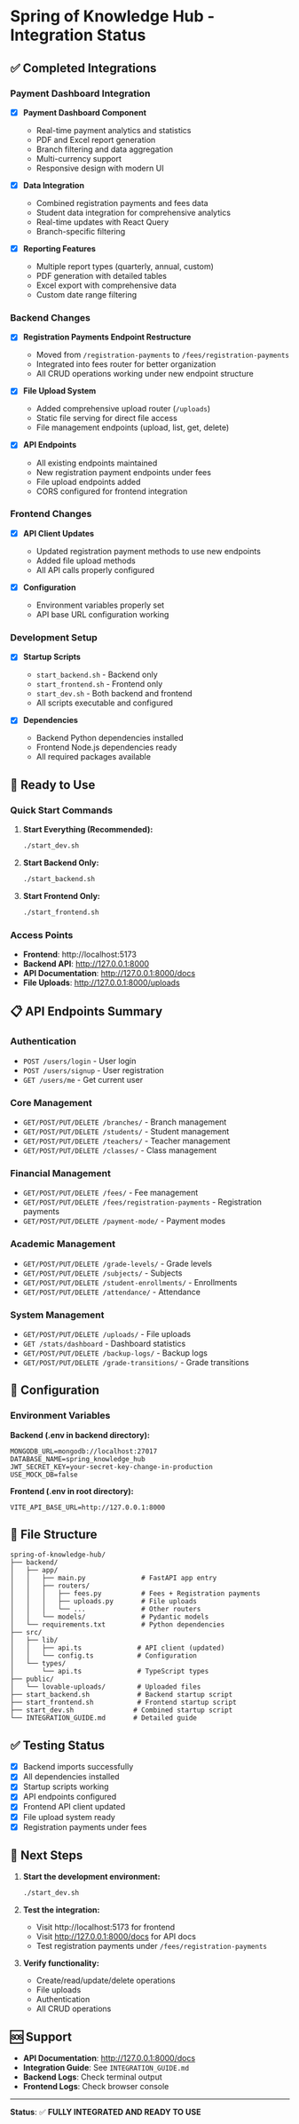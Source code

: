 # Spring of Knowledge Hub - Integration Status

## ✅ Completed Integrations

### Payment Dashboard Integration
- [x] **Payment Dashboard Component**
  - Real-time payment analytics and statistics
  - PDF and Excel report generation
  - Branch filtering and data aggregation
  - Multi-currency support
  - Responsive design with modern UI

- [x] **Data Integration**
  - Combined registration payments and fees data
  - Student data integration for comprehensive analytics
  - Real-time updates with React Query
  - Branch-specific filtering

- [x] **Reporting Features**
  - Multiple report types (quarterly, annual, custom)
  - PDF generation with detailed tables
  - Excel export with comprehensive data
  - Custom date range filtering

### Backend Changes
- [x] **Registration Payments Endpoint Restructure**
  - Moved from `/registration-payments` to `/fees/registration-payments`
  - Integrated into fees router for better organization
  - All CRUD operations working under new endpoint structure

- [x] **File Upload System**
  - Added comprehensive upload router (`/uploads`)
  - Static file serving for direct file access
  - File management endpoints (upload, list, get, delete)

- [x] **API Endpoints**
  - All existing endpoints maintained
  - New registration payment endpoints under fees
  - File upload endpoints added
  - CORS configured for frontend integration

### Frontend Changes
- [x] **API Client Updates**
  - Updated registration payment methods to use new endpoints
  - Added file upload methods
  - All API calls properly configured

- [x] **Configuration**
  - Environment variables properly set
  - API base URL configuration working

### Development Setup
- [x] **Startup Scripts**
  - `start_backend.sh` - Backend only
  - `start_frontend.sh` - Frontend only  
  - `start_dev.sh` - Both backend and frontend
  - All scripts executable and configured

- [x] **Dependencies**
  - Backend Python dependencies installed
  - Frontend Node.js dependencies ready
  - All required packages available

## 🚀 Ready to Use

### Quick Start Commands

1. **Start Everything (Recommended):**
   ```bash
   ./start_dev.sh
   ```

2. **Start Backend Only:**
   ```bash
   ./start_backend.sh
   ```

3. **Start Frontend Only:**
   ```bash
   ./start_frontend.sh
   ```

### Access Points

- **Frontend**: http://localhost:5173
- **Backend API**: http://127.0.0.1:8000
- **API Documentation**: http://127.0.0.1:8000/docs
- **File Uploads**: http://127.0.0.1:8000/uploads

## 📋 API Endpoints Summary

### Authentication
- `POST /users/login` - User login
- `POST /users/signup` - User registration
- `GET /users/me` - Get current user

### Core Management
- `GET/POST/PUT/DELETE /branches/` - Branch management
- `GET/POST/PUT/DELETE /students/` - Student management
- `GET/POST/PUT/DELETE /teachers/` - Teacher management
- `GET/POST/PUT/DELETE /classes/` - Class management

### Financial Management
- `GET/POST/PUT/DELETE /fees/` - Fee management
- `GET/POST/PUT/DELETE /fees/registration-payments` - Registration payments
- `GET/POST/PUT/DELETE /payment-mode/` - Payment modes

### Academic Management
- `GET/POST/PUT/DELETE /grade-levels/` - Grade levels
- `GET/POST/PUT/DELETE /subjects/` - Subjects
- `GET/POST/PUT/DELETE /student-enrollments/` - Enrollments
- `GET/POST/PUT/DELETE /attendance/` - Attendance

### System Management
- `GET/POST/PUT/DELETE /uploads/` - File uploads
- `GET /stats/dashboard` - Dashboard statistics
- `GET/POST/PUT/DELETE /backup-logs/` - Backup logs
- `GET/POST/PUT/DELETE /grade-transitions/` - Grade transitions

## 🔧 Configuration

### Environment Variables

**Backend (.env in backend directory):**
```env
MONGODB_URL=mongodb://localhost:27017
DATABASE_NAME=spring_knowledge_hub
JWT_SECRET_KEY=your-secret-key-change-in-production
USE_MOCK_DB=false
```

**Frontend (.env in root directory):**
```env
VITE_API_BASE_URL=http://127.0.0.1:8000
```

## 📁 File Structure

```
spring-of-knowledge-hub/
├── backend/
│   ├── app/
│   │   ├── main.py              # FastAPI app entry
│   │   ├── routers/
│   │   │   ├── fees.py          # Fees + Registration payments
│   │   │   ├── uploads.py       # File uploads
│   │   │   └── ...              # Other routers
│   │   └── models/              # Pydantic models
│   └── requirements.txt         # Python dependencies
├── src/
│   ├── lib/
│   │   ├── api.ts              # API client (updated)
│   │   └── config.ts           # Configuration
│   └── types/
│       └── api.ts              # TypeScript types
├── public/
│   └── lovable-uploads/        # Uploaded files
├── start_backend.sh            # Backend startup script
├── start_frontend.sh           # Frontend startup script
├── start_dev.sh               # Combined startup script
└── INTEGRATION_GUIDE.md       # Detailed guide
```

## ✅ Testing Status

- [x] Backend imports successfully
- [x] All dependencies installed
- [x] Startup scripts working
- [x] API endpoints configured
- [x] Frontend API client updated
- [x] File upload system ready
- [x] Registration payments under fees

## 🎯 Next Steps

1. **Start the development environment:**
   ```bash
   ./start_dev.sh
   ```

2. **Test the integration:**
   - Visit http://localhost:5173 for frontend
   - Visit http://127.0.0.1:8000/docs for API docs
   - Test registration payments under `/fees/registration-payments`

3. **Verify functionality:**
   - Create/read/update/delete operations
   - File uploads
   - Authentication
   - All CRUD operations

## 🆘 Support

- **API Documentation**: http://127.0.0.1:8000/docs
- **Integration Guide**: See `INTEGRATION_GUIDE.md`
- **Backend Logs**: Check terminal output
- **Frontend Logs**: Check browser console

---

**Status**: ✅ **FULLY INTEGRATED AND READY TO USE**